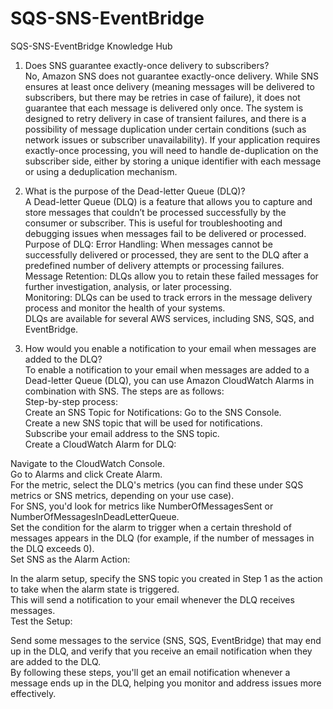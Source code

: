 # SQS-SNS-EventBridge
SQS-SNS-EventBridge Knowledge Hub

   
1. Does SNS guarantee exactly-once delivery to subscribers?   
No, Amazon SNS does not guarantee exactly-once delivery. While SNS ensures at least once delivery (meaning messages will be delivered to subscribers, but there may be retries in case of failure), it does not guarantee that each message is delivered only once. The system is designed to retry delivery in case of transient failures, and there is a possibility of message duplication under certain conditions (such as network issues or subscriber unavailability).
If your application requires exactly-once processing, you will need to handle de-duplication on the subscriber side, either by storing a unique identifier with each message or using a deduplication mechanism.   


   
3. What is the purpose of the Dead-letter Queue (DLQ)?   
A Dead-letter Queue (DLQ) is a feature that allows you to capture and store messages that couldn’t be processed successfully by the consumer or subscriber. This is useful for troubleshooting and debugging issues when messages fail to be delivered or processed.
Purpose of DLQ:
Error Handling: When messages cannot be successfully delivered or processed, they are sent to the DLQ after a predefined number of delivery attempts or processing failures.   
Message Retention: DLQs allow you to retain these failed messages for further investigation, analysis, or later processing.   
Monitoring: DLQs can be used to track errors in the message delivery process and monitor the health of your systems.   
DLQs are available for several AWS services, including SNS, SQS, and EventBridge.   

      
5. How would you enable a notification to your email when messages are added to the DLQ?     
To enable a notification to your email when messages are added to a Dead-letter Queue (DLQ), you can use Amazon CloudWatch Alarms in combination with SNS. The steps are as follows:   
Step-by-step process:   
Create an SNS Topic for Notifications:
Go to the SNS Console.   
Create a new SNS topic that will be used for notifications.   
Subscribe your email address to the SNS topic.      
Create a CloudWatch Alarm for DLQ:      
   
Navigate to the CloudWatch Console.   
Go to Alarms and click Create Alarm.   
For the metric, select the DLQ's metrics (you can find these under SQS metrics or SNS metrics, depending on your use case).   
For SNS, you'd look for metrics like NumberOfMessagesSent or NumberOfMessagesInDeadLetterQueue.   
Set the condition for the alarm to trigger when a certain threshold of messages appears in the DLQ (for example, if the number of messages in the DLQ exceeds 0).   
Set SNS as the Alarm Action:   
   
In the alarm setup, specify the SNS topic you created in Step 1 as the action to take when the alarm state is triggered.   
This will send a notification to your email whenever the DLQ receives messages.   
Test the Setup:   
   
Send some messages to the service (SNS, SQS, EventBridge) that may end up in the DLQ, and verify that you receive an email notification when they are added to the DLQ.   
By following these steps, you'll get an email notification whenever a message ends up in the DLQ, helping you monitor and address issues more effectively.    
   


